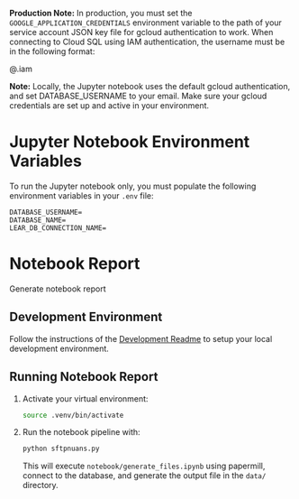 **Production Note:**
In production, you must set the `GOOGLE_APPLICATION_CREDENTIALS` environment variable to the path of your service account JSON key file for gcloud authentication to work. When connecting to Cloud SQL using IAM authentication, the username must be in the following format:

   <gcp-iam-username>@<gcp-project-id>.iam

**Note:** Locally, the Jupyter notebook uses the default gcloud authentication, and set DATABASE_USERNAME to your email. Make sure your gcloud credentials are set up and active in your environment.
# Jupyter Notebook Environment Variables

To run the Jupyter notebook only, you must populate the following environment variables in your `.env` file:

```
DATABASE_USERNAME=
DATABASE_NAME=
LEAR_DB_CONNECTION_NAME=
```

# Notebook Report

Generate notebook report

## Development Environment

Follow the instructions of the [Development Readme](https://github.com/bcgov/entity/blob/master/docs/development.md)
to setup your local development environment.


## Running Notebook Report

1. Activate your virtual environment:
   ```sh
   source .venv/bin/activate
   ```
2. Run the notebook pipeline with:
   ```sh
   python sftpnuans.py
   ```
   This will execute `notebook/generate_files.ipynb` using papermill, connect to the database, and generate the output file in the `data/` directory.
